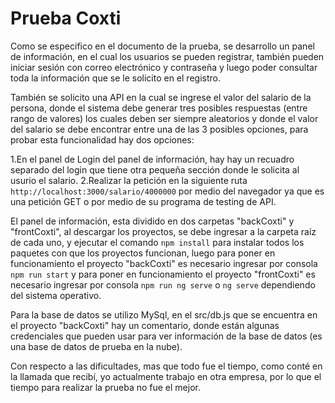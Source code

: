 # Prueba Coxti

Como se especifico en el documento de la prueba, se desarrollo un panel de información, en el cual los usuarios se pueden registrar, también pueden iniciar sesión con correo electrónico y contraseña y luego poder consultar toda la información que se le solicito en el registro.

También se solicito una API en la cual se ingrese el valor del salario de la persona, donde el sistema debe generar tres posibles respuestas (entre rango de valores) los cuales deben ser siempre aleatorios y donde el valor del salario se debe encontrar entre una de las 3 posibles opciones, para probar esta funcionalidad hay dos opciones:

1.En el panel de Login del panel de información, hay hay un recuadro separado del login que tiene otra pequeña sección donde le solicita al usurio el salario.
2.Realizar la petición en la siguiente ruta `http://localhost:3000/salario/4000000` por medio del navegador ya que es una petición GET o por medio de su programa de testing de API.

El panel de información, esta dividido en dos carpetas "backCoxti" y "frontCoxti", al descargar los proyectos, se debe ingresar a la carpeta raíz de cada uno, y ejecutar el comando `npm install` para instalar todos los paquetes con que los proyectos funcionan, luego para poner en funcionamiento el proyecto "backCoxti"  es necesario ingresar por consola `npm run start` y para poner en funcionamiento el proyecto "frontCoxti" es necesario ingresar por consola `npm run ng serve` o `ng serve` dependiendo del sistema operativo.

Para la base de datos se utilizo MySql, en el  src/db.js que se encuentra en el proyecto "backCoxti" hay un comentario, donde están algunas credenciales que pueden usar para ver información de la base de datos (es una base de datos de prueba en la nube).

Con respecto a las dificultades, mas que todo fue el tiempo, como conté en la llamada que recibí, yo actualmente trabajo en otra empresa, por lo que el tiempo para realizar la prueba no fue el mejor.


